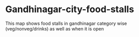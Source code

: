 # Gandhinagar-city-food-stalls
This map shows food stalls in gandhinagar category wise (veg/nonveg/drinks) as well as when it is open
